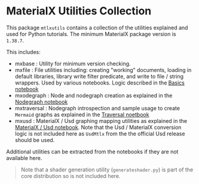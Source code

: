 # MaterialX Utilities Collection

This package `mtlxutils` contains a collection of the utilities explained and used for Python tutorials. The minimum
MaterialX package version is `1.38.7`.

This includes:

* mxbase : Utility for minimum version checking.
* mxfile : File utilities including: creating "working" documents, loading in default libraries, library write filter predicate, and write to file / string wrappers. Used by various notebooks. Logic described in the [Basics notebook](../mtlx_basics_notebook.ipynb)
* mxodegraph : Node and nodegraph creation as explained in the [Nodegraph notebook](../mtlx_graphs_notebook.ipynb)
* mxtraversal : Nodegraph introspection and sample usage to create `Mermaid` graphs as explained in the [Traversal noetbook](../mtlx_traversal_notebook.ipynb) 
* mxusd : MaterialX / Usd graphing mapping utilities as explained in the [MaterialX / Usd notebook](../mtlx_usd_notebook.ipynb). Note that 
the Usd / MaterialX conversion logic is not included here as `UsdMtlx` from the the official Usd release should be used.

Additional utilities can be extracted from the notebooks if they are not available here.

> Note that a shader generation utility (`generateshader.py`) is part of the core distribution so is not included here.
